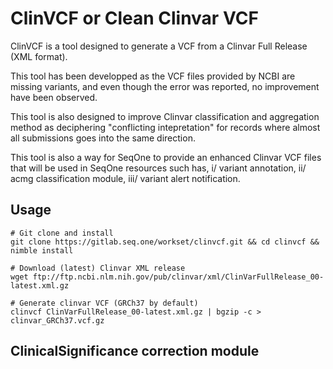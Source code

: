 # ClinVCF or Clean Clinvar VCF

ClinVCF is a tool designed to generate a VCF from a Clinvar Full Release (XML format).

This tool has been developped as the VCF files provided by NCBI are missing variants, and
even though the error was reported, no improvement have been observed.

This tool is also designed to improve Clinvar classification and aggregation method as
deciphering "conflicting intepretation" for records where almost all submissions goes into the same direction.

This tool is also a way for SeqOne to provide an enhanced Clinvar VCF files that will be used in
SeqOne resources such has, i/ variant annotation, ii/ acmg classification module, iii/ variant alert notification.

## Usage

```
# Git clone and install
git clone https://gitlab.seq.one/workset/clinvcf.git && cd clinvcf && nimble install

# Download (latest) Clinvar XML release
wget ftp://ftp.ncbi.nlm.nih.gov/pub/clinvar/xml/ClinVarFullRelease_00-latest.xml.gz

# Generate clinvar VCF (GRCh37 by default)
clinvcf ClinVarFullRelease_00-latest.xml.gz | bgzip -c > clinvar_GRCh37.vcf.gz
```

## ClinicalSignificance correction module


